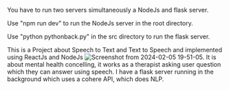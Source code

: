 You have to run two servers simultaneously a NodeJs and flask server.

Use "npm run dev" to run the NodeJs server in the root directory.

Use "python pythonback.py" in the src directory to run the flask server.


This is a Project about Speech to Text and Text to Speech and implemented using ReactJs and NodeJs  ![Screenshot from 2024-02-05 19-51-05](https://github.com/AyushSingh916/ai_tutor/assets/133966255/69f3f7a2-e4fa-4c56-aa49-f2d3587df9ef).
It is about mental health concelling, it works as a therapist asking user question which they can answer using speech.
I have a flask server running in the background which uses a cohere API, which does NLP.

